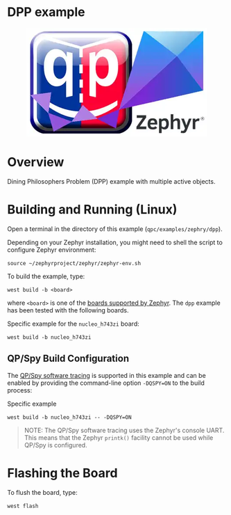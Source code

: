 # DPP example

<p align="center">
<img src="qp-zephyr.webp"/>
</p>


# Overview
Dining Philosophers Problem (DPP) example with multiple
active objects.

# Building and Running (Linux)
Open a terminal in the directory of this example (`qpc/examples/zephry/dpp`).

Depending on your Zephyr installation, you might need to shell the script
to configure Zephyr environment:

```
source ~/zephyrproject/zephyr/zephyr-env.sh
```

To build the example, type:
```
west build -b <board>
```
where `<board>` is one of the
[boards supported by Zephyr](https://docs.zephyrproject.org/latest/boards/index.html).
The `dpp` example has been tested with the following boards.

Specific example for the `nucleo_h743zi` board:

```
west build -b nucleo_h743zi
```

## QP/Spy Build Configuration
The [QP/Spy software tracing](https://www.state-machine.com/qtools/qpspy.html)
is supported in this example and can be enabled by providing the command-line
option `-DQSPY=ON` to the build process:

Specific example
```
west build -b nucleo_h743zi -- -DQSPY=ON
```

> NOTE: The QP/Spy software tracing uses the Zephyr's console UART.
This means that the Zephyr `printk()` facility cannot be used while
QP/Spy is configured.


# Flashing the Board
To flush the board, type:
```
west flash
```

